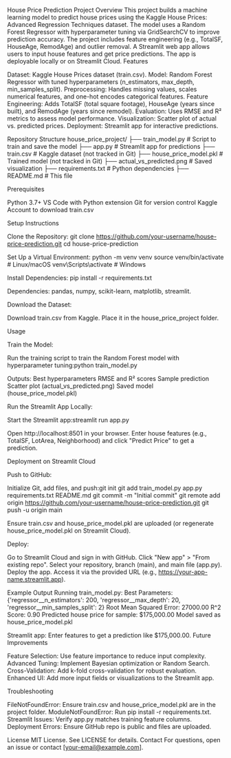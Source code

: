 House Price Prediction Project
Overview
This project builds a machine learning model to predict house prices using the Kaggle House Prices: Advanced Regression Techniques dataset. The model uses a Random Forest Regressor with hyperparameter tuning via GridSearchCV to improve prediction accuracy. The project includes feature engineering (e.g., TotalSF, HouseAge, RemodAge) and outlier removal. A Streamlit web app allows users to input house features and get price predictions. The app is deployable locally or on Streamlit Cloud.
Features

Dataset: Kaggle House Prices dataset (train.csv).
Model: Random Forest Regressor with tuned hyperparameters (n_estimators, max_depth, min_samples_split).
Preprocessing: Handles missing values, scales numerical features, and one-hot encodes categorical features.
Feature Engineering: Adds TotalSF (total square footage), HouseAge (years since built), and RemodAge (years since remodel).
Evaluation: Uses RMSE and R² metrics to assess model performance.
Visualization: Scatter plot of actual vs. predicted prices.
Deployment: Streamlit app for interactive predictions.

Repository Structure
house_price_project/
├── train_model.py        # Script to train and save the model
├── app.py               # Streamlit app for predictions
├── train.csv            # Kaggle dataset (not tracked in Git)
├── house_price_model.pkl # Trained model (not tracked in Git)
├── actual_vs_predicted.png # Saved visualization
├── requirements.txt      # Python dependencies
├── README.md            # This file

Prerequisites

Python 3.7+
VS Code with Python extension
Git for version control
Kaggle Account to download train.csv

Setup Instructions

Clone the Repository:
git clone https://github.com/your-username/house-price-prediction.git
cd house-price-prediction


Set Up a Virtual Environment:
python -m venv venv
source venv/bin/activate  # Linux/macOS
venv\Scripts\activate     # Windows


Install Dependencies:
pip install -r requirements.txt

Dependencies: pandas, numpy, scikit-learn, matplotlib, streamlit.

Download the Dataset:

Download train.csv from Kaggle.
Place it in the house_price_project folder.



Usage

Train the Model:

Run the training script to train the Random Forest model with hyperparameter tuning:python train_model.py


Outputs:
Best hyperparameters
RMSE and R² scores
Sample prediction
Scatter plot (actual_vs_predicted.png)
Saved model (house_price_model.pkl)




Run the Streamlit App Locally:

Start the Streamlit app:streamlit run app.py


Open http://localhost:8501 in your browser.
Enter house features (e.g., TotalSF, LotArea, Neighborhood) and click "Predict Price" to get a prediction.



Deployment on Streamlit Cloud

Push to GitHub:

Initialize Git, add files, and push:git init
git add train_model.py app.py requirements.txt README.md
git commit -m "Initial commit"
git remote add origin https://github.com/your-username/house-price-prediction.git
git push -u origin main


Ensure train.csv and house_price_model.pkl are uploaded (or regenerate house_price_model.pkl on Streamlit Cloud).


Deploy:

Go to Streamlit Cloud and sign in with GitHub.
Click "New app" > "From existing repo".
Select your repository, branch (main), and main file (app.py).
Deploy the app. Access it via the provided URL (e.g., https://your-app-name.streamlit.app).



Example Output
Running train_model.py:
Best Parameters: {'regressor__n_estimators': 200, 'regressor__max_depth': 20, 'regressor__min_samples_split': 2}
Root Mean Squared Error: 27000.00
R^2 Score: 0.90
Predicted house price for sample: $175,000.00
Model saved as house_price_model.pkl

Streamlit app: Enter features to get a prediction like $175,000.00.
Future Improvements

Feature Selection: Use feature importance to reduce input complexity.
Advanced Tuning: Implement Bayesian optimization or Random Search.
Cross-Validation: Add k-fold cross-validation for robust evaluation.
Enhanced UI: Add more input fields or visualizations to the Streamlit app.

Troubleshooting

FileNotFoundError: Ensure train.csv and house_price_model.pkl are in the project folder.
ModuleNotFoundError: Run pip install -r requirements.txt.
Streamlit Issues: Verify app.py matches training feature columns.
Deployment Errors: Ensure GitHub repo is public and files are uploaded.

License
MIT License. See LICENSE for details.
Contact
For questions, open an issue or contact [your-email@example.com].